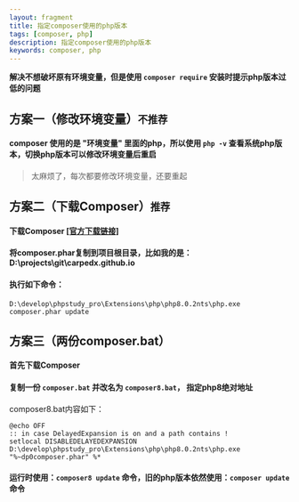 ```yaml
---
layout: fragment
title: 指定composer使用的php版本
tags: [composer, php]
description: 指定composer使用的php版本
keywords: composer, php
---
```




**解决不想破坏原有环境变量，但是使用 `composer require` 安装时提示php版本过低的问题**



## 方案一（修改环境变量）`不推荐`

#### composer 使用的是 "环境变量" 里面的php，所以使用 `php -v` 查看系统php版本，切换php版本可以修改环境变量后重启

> 太麻烦了，每次都要修改环境变量，还要重起



## 方案二（下载Composer）`推荐`

#### 下载Composer [[官方下载链接]](https://getcomposer.org/download/)

#### 将composer.phar复制到项目根目录，比如我的是：D:\projects\git\carpedx.github.io

#### 执行如下命令：

```
D:\develop\phpstudy_pro\Extensions\php\php8.0.2nts\php.exe composer.phar update
```



## 方案三（两份composer.bat）

#### 首先下载Composer

#### 复制一份 `composer.bat` 并改名为 `composer8.bat`， 指定php8绝对地址

composer8.bat内容如下：

```
@echo OFF
:: in case DelayedExpansion is on and a path contains ! 
setlocal DISABLEDELAYEDEXPANSION
D:\develop\phpstudy_pro\Extensions\php\php8.0.2nts\php.exe "%~dp0composer.phar" %*
```

#### 运行时使用：`composer8 update` 命令，旧的php版本依然使用：`composer update` 命令
